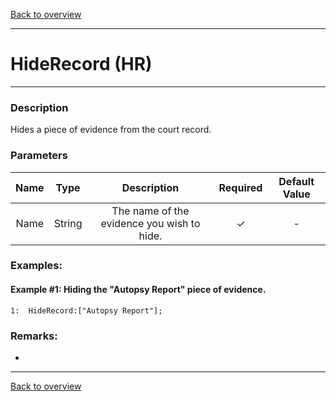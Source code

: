 [Back to overview](index.md)

---
# HideRecord (HR)
---
### Description
Hides a piece of evidence from the court record.

### Parameters

|Name|Type|Description|Required|Default Value|
|:---:|:---:|:---:|:---:|:---:|
|Name|String|The name of the evidence you wish to hide.|✓|-|

### Examples:
#### Example #1: Hiding the "Autopsy Report" piece of evidence.
```
1:  HideRecord:["Autopsy Report"];
```
### Remarks:
-

---
[Back to overview](index.md)